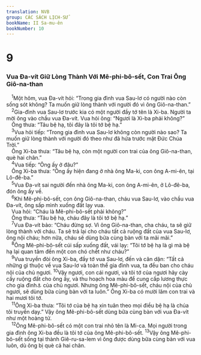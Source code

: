 ```yaml
---
translation: NVB
group: CÁC SÁCH LỊCH-SỬ
bookName: II Sa-mu-ên 
bookNumber: 10
---
```


<div class="title"><h1>9</h1><h3>Vua Đa-vít Giữ Lòng Thành Với Mê-phi-bô-sết, Con Trai Ông Giô-na-than </h3></div>
<span class="verse 2sa_9_1"> <sup>1</sup>Một hôm, vua Đa-vít hỏi: “Trong gia đình vua Sau-lơ có người nào còn sống sót không? Ta muốn giữ lòng thành với người đó vì ông Giô-na-than.” <br/></span>
<span class="verse 2sa_9_2"> <sup>2</sup>Gia-đình vua Sau-lơ trước kia có một người đầy tớ tên là Xi-ba. Người ta mời ông vào chầu vua Đa-vít. Vua hỏi ông: “Ngươi là Xi-ba phải không?” <br/> Ông thưa: “Tâu bệ hạ, tôi đây là tôi tớ bệ hạ.” <br/></span>
<span class="verse 2sa_9_3"> <sup>3</sup>Vua hỏi tiếp: “Trong gia đình vua Sau-lơ không còn người nào sao? Ta muốn giữ lòng thành với người đó theo như đã hứa trước mặt Đức Chúa Trời.” <br/> Ông Xi-ba thưa: “Tâu bệ hạ, còn một người con trai của ông Giô-na-than, què hai chân.” <br/></span>
<span class="verse 2sa_9_4"> <sup>4</sup>Vua tiếp: “Ông ấy ở đâu?” <br/> Ông Xi-ba thưa: “Ông ấy hiện đang ở nhà ông Ma-ki, con ông A-mi-ên, tại Lô-đê-ba.” <br/></span>
<span class="verse 2sa_9_5"> <sup>5</sup>Vua Đa-vít sai người đến nhà ông Ma-ki, con ông A-mi-ên, ở Lô-đê-ba, đón ông ấy về. <br/></span>
<span class="verse 2sa_9_6"> <sup>6</sup>Khi Mê-phi-bô-sết, con ông Giô-na-than, cháu vua Sau-lơ, vào chầu vua Đa-vít, ông sấp mình xuống đất lạy vua. <br/> Vua hỏi: “Cháu là Mê-phi-bô-sết phải không?” <br/> Ông thưa: “Tâu bệ hạ, cháu đây là tôi tớ bệ hạ.” <br/></span>
<span class="verse 2sa_9_7"> <sup>7</sup>Vua Đa-vít bảo: “Cháu đừng sợ. Vì ông Giô-na-than, cha cháu, ta sẽ giữ lòng thành với cháu. Ta sẽ trả lại cho cháu tất cả ruộng đất của vua Sau-lơ, ông nội cháu; hơn nữa, cháu sẽ dùng bửa cùng bàn với ta mãi mãi.” <br/></span>
<span class="verse 2sa_9_8"> <sup>8</sup>Ông Mê-phi-bô-sết cúi sấp xuống đất, vái lạy: “Tôi tớ bệ hạ là gì mà bệ hạ lại quan tâm đến một con chó chết như cháu?” <br/></span>
<span class="verse 2sa_9_9"> <sup>9</sup>Vua truyền đòi ông Xi-ba, đầy tớ vua Sau-lơ, đến và căn dặn: “Tất cả những gì thuộc về vua Sau-lơ và toàn thể gia đình vua, ta đều ban cho cháu nội của chủ ngươi. </span>
<span class="verse 2sa_9_10"><sup>10</sup>Vậy ngươi, con cái ngươi, và tôi tớ của ngươi hãy cày cấy ruộng đất cho ông ấy, và thu hoạch hoa màu để cung cấp lương thực cho gia đình<a data-toggle="tooltip" data-placement="bottom" title="Dịch theo LXX; nt: ‘cháu nội’">⚓</a> của chủ ngươi. Nhưng ông Mê-phi-bô-sết, cháu nội của chủ ngươi, sẽ dùng bữa cùng bàn với ta luôn.” Ông Xi-ba có mười lăm con trai và hai mươi tôi tớ. <br/></span>
<span class="verse 2sa_9_11"> <sup>11</sup>Ông Xi-ba thưa: “Tôi tớ của bệ hạ xin tuân theo mọi điều bệ hạ là chúa tôi truyền dạy.” Vậy ông Mê-phi-bô-sết dùng bữa cùng bàn với vua Đa-vít như một hoàng tử. <br/></span>
<span class="verse 2sa_9_12"> <sup>12</sup>Ông Mê-phi-bô-sết có một con trai nhỏ tên là Mi-ca. Mọi người trong gia đình ông Xi-ba đều là tôi tớ của ông Mê-phi-bô-sết. </span>
<span class="verse 2sa_9_13"><sup>13</sup>Vậy ông Mê-phi-bô-sết sống tại thành Giê-ru-sa-lem vì ông được dùng bữa cùng bàn với vua luôn, dù ông bị què cả hai chân. <br/></span>
